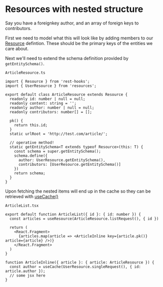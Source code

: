 # Resources with nested structure

Say you have a foreignkey author, and an array of foreign keys to contributors.

First we need to model what this will look like by adding members to our [Resource][1] defintion.
These should be the primary keys of the entities we care about.

Next we'll need to extend the schema definition provided by `getEntitySchema()`.

`ArticleResource.ts`

```tsx
import { Resource } from 'rest-hooks';
import { UserResource } from 'resources';

export default class ArticleResource extends Resource {
  readonly id: number | null = null;
  readonly content: string = '';
  readonly author: number | null = null;
  readonly contributors: number[] = [];

  pk() {
    return this.id;
  }
  static urlRoot = 'http://test.com/article/';

  // operative method!
  static getEntitySchema<T extends typeof Resource>(this: T) {
    const schema = super.getEntitySchema();
    schema.define({
      author: UserResource.getEntitySchema(),
      contributors: [UserResource.getEntitySchema()]
    })
    return schema;
  }
}
```

Upon fetching the nested items will end up in the cache so they can be retrieved with [useCache()][2]

`ArticleList.tsx`

```tsx
export default function ArticleList({ id }: { id: number }) {
  const articles = useResource(ArticleResource.listRequest(), { id })

  return (
    <React.Fragment>
      {articles.map(article => <ArticleInline key={article.pk()} article={article} />)}
    </React.Fragment>
  )
}

function ArticleInline({ article }: { article: ArticleResource }) {
  const author = useCache(UserResource.singleRequest(), { id: article.author });
  // some jsx here
}
```

[1]: ../api/Resource.md
[2]: ../api/useCache.md
